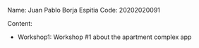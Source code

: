 Name: Juan Pablo Borja Espitia
Code: 20202020091

Content:
- Workshop1: Workshop #1 about the apartment complex app
